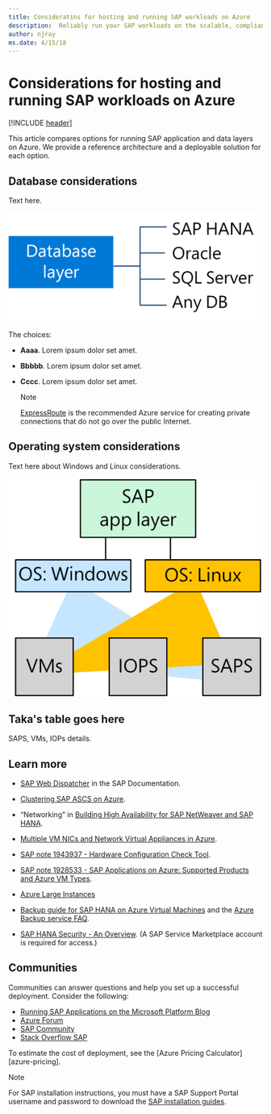 ```yaml
---
title: Consideratins for hosting and running SAP workloads on Azure
description:  Reliably run your SAP workloads on the scalable, compliant Azure platform. 
author: njray
ms.date: 4/15/18
---
```


# Considerations for hosting and running SAP workloads on Azure
[!INCLUDE [header](../../_includes/header.md)]

This article compares options for running SAP application and data layers on Azure. We provide a reference architecture and a deployable solution for each option.



## Database considerations

Text here.

![](./images/db-tree.png)

The choices:

- **Aaaa**.  Lorem ipsum dolor set amet.

- **Bbbbb**. Lorem ipsum dolor set amet.

- **Cccc**.  Lorem ipsum dolor set amet.

    > [!NOTE]
    > [ExpressRoute][expressroute] is the recommended Azure service for creating private connections that do not go over the  public Internet.
 

## Operating system considerations

Text here about Windows and Linux considerations.


![](./images/windows-linux-tree.png)

## Taka's table goes here

SAPS, VMs, IOPs details.


## Learn more


* [SAP Web Dispatcher][swd] in the SAP Documentation.

* [Clustering SAP ASCS on Azure][clustering].

* “Networking” in  [Building High Availability for SAP NetWeaver and SAP HANA][sap-ha].

* [Multiple VM NICs and Network Virtual Appliances in Azure][multiple-vm-nics].

* [SAP note 1943937 - Hardware Configuration Check Tool][sap-1943937].

* [SAP note 1928533 - SAP Applications on Azure: Supported Products and Azure VM Types][sap-1928533].

* [Azure Large Instances][azure-large-instances] 

* [Backup guide for SAP HANA on Azure Virtual Machines][hana-backup] and the [Azure Backup service FAQ][backup-faq].

* [SAP HANA Security - An Overview][sap-security]. (A SAP Service Marketplace account is required for access.)


## Communities
Communities can answer questions and help you set up a successful deployment. Consider the following:

* [Running SAP Applications on the Microsoft Platform Blog][running-sap-blog]
* [Azure Forum][azure-forum]
* [SAP Community][sap-community]
* [Stack Overflow SAP][stack-overflow]


To estimate the cost of deployment, see the [Azure Pricing Calculator][azure-pricing]. 

> [!NOTE]
> For SAP installation instructions, you must have a SAP Support Portal username and password to download the [SAP installation guides][sap-guide].


[azure-cli]: https://docs.microsoft.com/en-us/cli/azure/install-azure-cli
[azure-forum]: https://azure.microsoft.com/en-us/support/forums/
[azure-large-instances]: /azure/virtual-machines/workloads/sap/hana-overview-architecture
[azure-lb]: /azure/load-balancer/load-balancer-overview
[azure-storage]: /azure/storage/storage-standard-storage
[azure-trust-center]: https://azure.microsoft.com/en-us/support/trust-center/
[backup-faq]: /azure/backup/backup-azure-backup-faq
[clustering]: https://blogs.msdn.microsoft.com/saponsqlserver/2015/05/20/clustering-sap-ascs-instance-using-windows-server-failover-cluster-on-microsoft-azure-with-sios-datakeeper-and-azure-internal-load-balancer/
[cool-blob-storage]: /azure/storage/storage-blob-storage-tiers
[disk-encryption]: /azure/security/azure-security-disk-encryption
[expressroute]: /azure/architecture/reference-architectures/hybrid-networking/expressroute
[filter-network]: https://azure.microsoft.com/en-us/blog/multiple-vm-nics-and-network-virtual-appliances-in-azure/
[github]: https://github.com/mspnp/reference-architectures/tree/master/sap/sap-hana
[hana-backup]: /azure/virtual-machines/workloads/sap/sap-hana-backup-guide
[hana-guide]: https://help.sap.com/viewer/2c1988d620e04368aa4103bf26f17727/2.0.01/en-US/7eb0167eb35e4e2885415205b8383584.html
[ilb]: /azure/load-balancer/load-balancer-internal-overview
[logon-groups]: https://wiki.scn.sap.com/wiki/display/SI/ABAP+Logon+Group+based+Load+Balancing
[managed-disks]: /azure/storage/storage-managed-disks-overview
[monitoring]: /azure/architecture/best-practices/monitoring
[multiple-vm-nics]: https://azure.microsoft.com/en-us/blog/multiple-vm-nics-and-network-virtual-appliances-in-azure/
[netweaver-on-azure]: /azure/virtual-machines/workloads/sap/planning-guide
[nsg]: /azure/virtual-network/virtual-networks-n
[planning]: /azure/vpn-gateway/vpn-gateway-plan-design
[protecting-sap]: https://blogs.msdn.microsoft.com/saponsqlserver/2016/05/06/protecting-sap-systems-running-on-vmware-with-azure-site-recovery/
[ref-arch]: /azure/architecture/reference-architectures/
[running-SAP]: https://blogs.msdn.microsoft.com/saponsqlserver/2016/06/07/sap-on-sql-general-update-for-customers-partners-june-2016/
[running-sap-blog]: https://blogs.msdn.microsoft.com/saponsqlserver/2017/05/04/sap-on-azure-general-update-for-customers-partners-april-2017/
[sap-1943937]: https://launchpad.support.sap.com/#/notes/1943937
[sap-1928533]: https://launchpad.support.sap.com/#/notes/1928533
[sap-community]: https://www.sap.com/community.html
[sap-dispatcher]: https://help.sap.com/doc/saphelp_nw73ehp1/7.31.19/en-US/48/8fe37933114e6fe10000000a421937/frameset.htm
[sap-dispatcher-ha]: https://help.sap.com/doc/saphelp_nw73ehp1/7.31.19/en-US/48/9a9a6b48c673e8e10000000a42189b/frameset.htm
[sap-dispatcher-install]: https://wiki.scn.sap.com/wiki/display/SI/Web+Dispatcher+Installation
[sap-guide]: https://service.sap.com/instguides
[sap-ha]: https://support.sap.com/content/dam/SAAP/SAP_Activate/AGS_70.pdf
[sap-hana-on-azure]: https://azure.microsoft.com/en-us/services/virtual-machines/sap-hana/
[sap-netweaver-dr]: http://download.microsoft.com/download/9/5/6/956FEDC3-702D-4EFB-A7D3-2DB7505566B6/SAP%20NetWeaver%20-%20Building%20an%20Azure%20based%20Disaster%20Recovery%20Solution%20V1_5%20.docx
[sap-security]: https://archive.sap.com/documents/docs/DOC-62943
[sla]: https://azure.microsoft.com/support/legal/sla/virtual-machines
[stack-overflow]: http://stackoverflow.com/tags/sap/info
[swd]: https://help.sap.com/doc/saphelp_nw70ehp2/7.02.16/en-us/48/8fe37933114e6fe10000000a421937/frameset.htm
[template-bb]: https://github.com/mspnp/template-building-blocks/wiki
[white-papers]: https://azure.microsoft.com/en-us/blog/azure-compliance-white-paper-o-rama/

